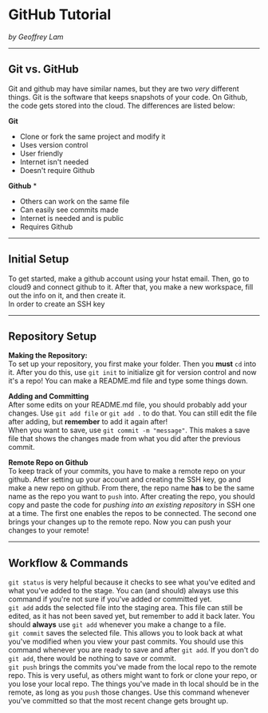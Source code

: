 # GitHub Tutorial

_by Geoffrey Lam_

---
## Git vs. GitHub
Git and github may have similar names, but they are two _very_ different things. Git is the software that keeps snapshots of your code. On Github, the code gets stored into the cloud. The differences are listed below:

**Git**
* Clone or fork the same project and modify it
* Uses version control
* User friendly
* Internet isn't needed
* Doesn't require Github

**Github**
* 
* Others can work on the same file
* Can easily see commits made
* Internet is needed and is public
* Requires Github

---
## Initial Setup
To get started, make a github account using your hstat email. Then, go to cloud9 and connect github to it. After that, you make a new workspace, fill out the info on it, and then create it.  
In order to create an SSH key 


---
## Repository Setup
**Making the Repository:**  
To set up your repository, you first make your folder. Then you **must** `cd` into it. After you do this, use `git init` to initialize git for version control and now it's a repo! You can make a README.md file and type some things down.

**Adding and Committing**  
After some edits on your README.md file, you should probably add your changes. Use `git add file` or `git add .` to do that. You can still edit the file after adding, but **remember** to add it again after!  
When you want to save, use `git commit -m "message"`. This makes a save file that shows the changes made from what you did after the previous commit.

**Remote Repo on Github**  
To keep track of your commits, you have to make a remote repo on your github. After setting up your account and creating the SSH key, go and make a new repo on github. From there, the repo name **has** to be the same name as the repo you want to `push` into. After creating the repo, you should copy and paste the code for _pushing into an existing repository_ in SSH one at a time. The first one enables the repos to be connected. The second one brings your changes up to the remote repo. Now you can push your changes to your remote!

---
## Workflow & Commands
`git status` is very helpful because it checks to see what you've edited and what you've added to the stage. You can (and should) always use this command if you're not sure if you've added or committed yet.  
`git add` adds the selected file into the staging area. This file can still be edited, as it has not been saved yet, but remember to add it back later. You should **always** use `git add` whenever you make a change to a file.  
`git commit` saves the selected file. This allows you to look back at what you've modified when you view your past commits. You should use this command whenever you are ready to save and after `git add`. If you don't do `git add`, there would be nothing to save or commit.  
`git push` brings the commits you've made from the local repo to the remote repo. This is very useful, as others might want to fork or clone your repo, or you lose your local repo. The things you've made in th local should be in the remote, as long as you `push` those changes. Use this command whenever you've committed so that the most recent change gets brought up.